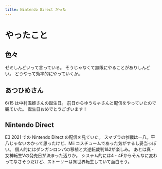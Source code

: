 ```yaml
---
title: Nintendo Direct だった
---
```


# やったこと

## 色々

ゼミしんどいって言っている。
そうじゃなくて無限にやることがありしんどい。
どうやって効率的にやっていくか。

## あつひめさん

6/15 は中村温姫さんの誕生日。
前日からゆうちゃさんと配信をやっていたので観ていた。
誕生日おめでとうございます！

## Nintendo Direct

E3 2021 での Nintendo Direct の配信を見ていた。
スマブラの参戦は一八。平八じゃないのかって思ったけど、Mii コスチュームであった気がするし妥当っぽい。
個人的にはダンガンロンパの移植と大逆転裁判1&2が楽しみ。
あとは真・女神転生Vの発売日が決まった辺りか。
システム的には4・4Fからそんなに変わってなさそうだけど、ストーリーは異世界転生していて面白そう。
